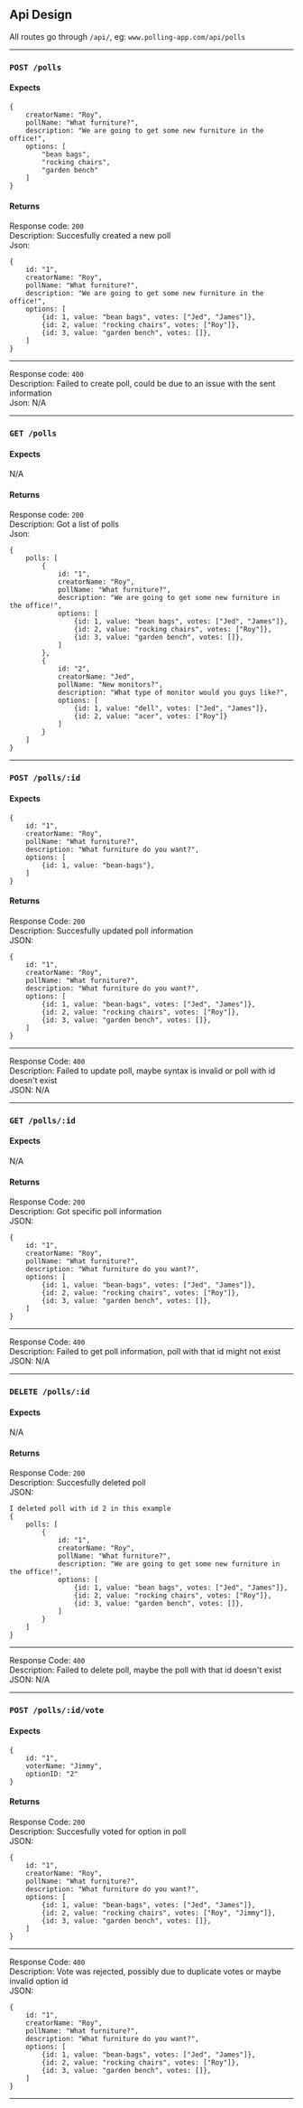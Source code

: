 ## Api Design
All routes go through `/api/`, eg: `www.polling-app.com/api/polls` <br>

------
### `POST /polls`
#### Expects
```
{ 
	creatorName: "Roy",
	pollName: "What furniture?",
	description: "We are going to get some new furniture in the office!",
	options: [
		"bean bags",
		"rocking chairs",
		"garden bench"
	]
}
```
#### Returns
Response code: `200` <br>
Description: Succesfully created a new poll <br>
Json:
```
{
	id: "1",
	creatorName: "Roy",
	pollName: "What furniture?",
	description: "We are going to get some new furniture in the office!",
	options: [
		{id: 1, value: "bean bags", votes: ["Jed", "James"]},
		{id: 2, value: "rocking chairs", votes: ["Roy"]},
		{id: 3, value: "garden bench", votes: []},
	]
}
```

------
Response code: `400` <br>
Description: Failed to create poll, could be due to an issue with the sent information <br>
Json: N/A

------
### `GET /polls`
#### Expects
N/A
#### Returns
Response code: `200` <br>
Description: Got a list of polls <br>
Json:
```
{
	polls: [
		{
			id: "1",
			creatorName: "Roy",
			pollName: "What furniture?",
			description: "We are going to get some new furniture in the office!",
			options: [
				{id: 1, value: "bean bags", votes: ["Jed", "James"]},
				{id: 2, value: "rocking chairs", votes: ["Roy"]},
				{id: 3, value: "garden bench", votes: []},
			]
		},
		{
			id: "2",
			creatorName: "Jed",
			pollName: "New monitors?",
			description: "What type of monitor would you guys like?",
			options: [
				{id: 1, value: "dell", votes: ["Jed", "James"]},
				{id: 2, value: "acer", votes: ["Roy"]}
			]
		}
	]
}
```
------
### `POST /polls/:id`
#### Expects
```
{
	id: "1",
	creatorName: "Roy",
	pollName: "What furniture?",
	description: "What furniture do you want?",
	options: [
		{id: 1, value: "bean-bags"},
	]
}
```
#### Returns
Response Code: `200` <br>
Description: Succesfully updated poll information <br>
JSON:
```
{
	id: "1",
	creatorName: "Roy",
	pollName: "What furniture?",
	description: "What furniture do you want?",
	options: [
		{id: 1, value: "bean-bags", votes: ["Jed", "James"]},
		{id: 2, value: "rocking chairs", votes: ["Roy"]},
		{id: 3, value: "garden bench", votes: []},
	]
}
```
------
Response Code: `400` <br>
Description: Failed to update poll, maybe syntax is invalid or poll with id doesn't exist <br>
JSON: N/A

------
### `GET /polls/:id`
#### Expects
N/A
#### Returns
Response Code: `200` <br>
Description: Got specific poll information <br>
JSON:
```
{
	id: "1",
	creatorName: "Roy",
	pollName: "What furniture?",
	description: "What furniture do you want?",
	options: [
		{id: 1, value: "bean-bags", votes: ["Jed", "James"]},
		{id: 2, value: "rocking chairs", votes: ["Roy"]},
		{id: 3, value: "garden bench", votes: []},
	]
}
```
------
Response Code: `400` <br>
Description: Failed to get poll information, poll with that id might not exist <br>
JSON: N/A

------
### `DELETE /polls/:id`
#### Expects
N/A
#### Returns
Response Code: `200` <br>
Description: Succesfully deleted poll <br>
JSON:
```
I deleted poll with id 2 in this example
{
	polls: [
		{
			id: "1",
			creatorName: "Roy",
			pollName: "What furniture?",
			description: "We are going to get some new furniture in the office!",
			options: [
				{id: 1, value: "bean bags", votes: ["Jed", "James"]},
				{id: 2, value: "rocking chairs", votes: ["Roy"]},
				{id: 3, value: "garden bench", votes: []},
			]
		}
	]
}
```
------
Response Code: `400` <br>
Description: Failed to delete poll, maybe the poll with that id doesn't exist <br>
JSON: N/A

------
### `POST /polls/:id/vote`
#### Expects
```
{
	id: "1",
	voterName: "Jimmy",
	optionID: "2"
}
```
#### Returns
Response Code: `200` <br>
Description: Succesfully voted for option in poll <br>
JSON:
```
{
	id: "1",
	creatorName: "Roy",
	pollName: "What furniture?",
	description: "What furniture do you want?",
	options: [
		{id: 1, value: "bean-bags", votes: ["Jed", "James"]},
		{id: 2, value: "rocking chairs", votes: ["Roy", "Jimmy"]},
		{id: 3, value: "garden bench", votes: []},
	]
}
```
------
Response Code: `400` <br>
Description: Vote was rejected, possibly due to duplicate votes or maybe invalid option id <br>
JSON:
```
{
	id: "1",
	creatorName: "Roy",
	pollName: "What furniture?",
	description: "What furniture do you want?",
	options: [
		{id: 1, value: "bean-bags", votes: ["Jed", "James"]},
		{id: 2, value: "rocking chairs", votes: ["Roy"]},
		{id: 3, value: "garden bench", votes: []},
	]
}
```
------

